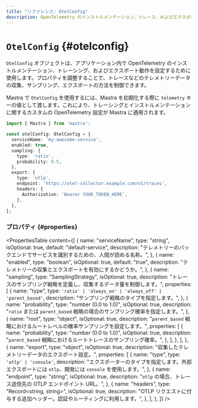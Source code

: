 ```yaml
---
title: "リファレンス: OtelConfig"
description: OpenTelemetry のインストルメンテーション、トレース、およびエクスポート動作を構成する OtelConfig オブジェクトのドキュメント。
---
```


# `OtelConfig` \{#otelconfig\}

`OtelConfig` オブジェクトは、アプリケーション内で OpenTelemetry のインストルメンテーション、トレーシング、およびエクスポート動作を設定するために使用します。プロパティを調整することで、トレースなどのテレメトリーデータの収集、サンプリング、エクスポートの方法を制御できます。

Mastra で `OtelConfig` を使用するには、Mastra を初期化する際に `telemetry` キーの値として渡します。これにより、トレーシングとインストルメンテーションに関するカスタムの OpenTelemetry 設定が Mastra に適用されます。

```typescript showLineNumbers copy
import { Mastra } from 'mastra';

const otelConfig: OtelConfig = {
  serviceName: 'my-awesome-service',
  enabled: true,
  sampling: {
    type: 'ratio',
    probability: 0.5,
  },
  export: {
    type: 'otlp',
    endpoint: 'https://otel-collector.example.com/v1/traces',
    headers: {
      Authorization: 'Bearer YOUR_TOKEN_HERE',
    },
  },
};
```

### プロパティ \{#properties\}

<PropertiesTable
  content={[
{
name: "serviceName",
type: "string",
isOptional: true,
default: "default-service",
description:
"テレメトリーのバックエンドでサービスを識別するための、人間が読める名称。",
},
{
name: "enabled",
type: "boolean",
isOptional: true,
default: "true",
description: "テレメトリーの収集とエクスポートを有効にするかどうか。",
},
{
name: "sampling",
type: "SamplingStrategy",
isOptional: true,
description:
"トレースのサンプリング戦略を定義し、収集するデータ量を制御します。",
properties: [
{
name: "type",
type: `'ratio' | 'always_on' | 'always_off' | 'parent_based'`,
description: "サンプリング戦略のタイプを指定します。",
},
{
name: "probability",
type: "number (0.0 to 1.0)",
isOptional: true,
description:
"`ratio` または `parent_based` 戦略の場合のサンプリング確率を指定します。",
},
{
name: "root",
type: "object",
isOptional: true,
description:
"`parent_based` 戦略におけるルートレベルの確率サンプリングを設定します。",
properties: [
{
name: "probability",
type: "number (0.0 to 1.0)",
isOptional: true,
description:
"`parent_based` 戦略におけるルートトレースのサンプリング確率。",
},
],
},
],
},
{
name: "export",
type: "object",
isOptional: true,
description: "収集したテレメトリーデータのエクスポート設定。",
properties: [
{
name: "type",
type: `'otlp' | 'console'`,
description:
"エクスポーターのタイプを指定します。外部エクスポートには `otlp`、開発には `console` を使用します。",
},
{
name: "endpoint",
type: "string",
isOptional: true,
description:
"`otlp` の場合、トレース送信先の OTLP エンドポイント URL。",
},
{
name: "headers",
type: "Record<string, string>",
isOptional: true,
description:
"OTLP リクエストに付与する追加ヘッダー。認証やルーティングに利用します。",
},
],
},
]}
/>